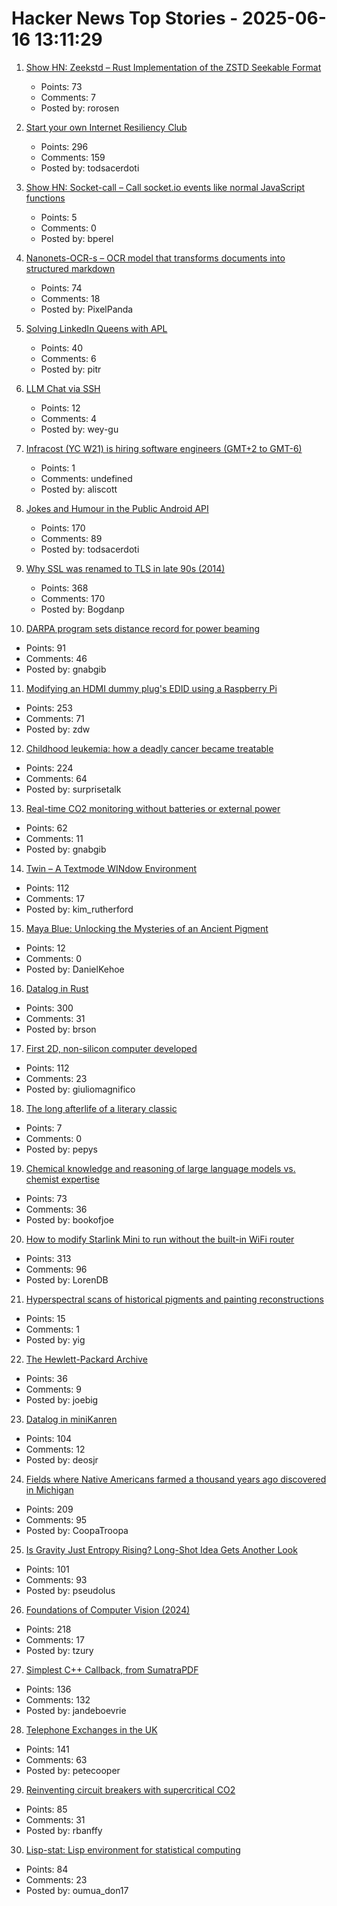 # Hacker News Top Stories - 2025-06-16 13:11:29

1. [Show HN: Zeekstd – Rust Implementation of the ZSTD Seekable Format](https://github.com/rorosen/zeekstd)
   - Points: 73
   - Comments: 7
   - Posted by: rorosen

2. [Start your own Internet Resiliency Club](https://bowshock.nl/irc/)
   - Points: 296
   - Comments: 159
   - Posted by: todsacerdoti

3. [Show HN: Socket-call – Call socket.io events like normal JavaScript functions](https://github.com/bperel/socket-call)
   - Points: 5
   - Comments: 0
   - Posted by: bperel

4. [Nanonets-OCR-s – OCR model that transforms documents into structured markdown](https://huggingface.co/nanonets/Nanonets-OCR-s)
   - Points: 74
   - Comments: 18
   - Posted by: PixelPanda

5. [Solving LinkedIn Queens with APL](https://pitr.ca/2025-06-14-queens)
   - Points: 40
   - Comments: 6
   - Posted by: pitr

6. [LLM Chat via SSH](https://github.com/ccbikai/ssh-ai-chat)
   - Points: 12
   - Comments: 4
   - Posted by: wey-gu

7. [Infracost (YC W21) is hiring software engineers (GMT+2 to GMT-6)](https://infracost.io/join-the-team)
   - Points: 1
   - Comments: undefined
   - Posted by: aliscott

8. [Jokes and Humour in the Public Android API](https://voxelmanip.se/2025/06/14/jokes-and-humour-in-the-public-android-api/)
   - Points: 170
   - Comments: 89
   - Posted by: todsacerdoti

9. [Why SSL was renamed to TLS in late 90s (2014)](https://tim.dierks.org/2014/05/security-standards-and-name-changes-in.html)
   - Points: 368
   - Comments: 170
   - Posted by: Bogdanp

10. [DARPA program sets distance record for power beaming](https://www.darpa.mil/news/2025/darpa-program-distance-record-power-beaming)
   - Points: 91
   - Comments: 46
   - Posted by: gnabgib

11. [Modifying an HDMI dummy plug's EDID using a Raspberry Pi](https://www.downtowndougbrown.com/2025/06/modifying-an-hdmi-dummy-plugs-edid-using-a-raspberry-pi/)
   - Points: 253
   - Comments: 71
   - Posted by: zdw

12. [Childhood leukemia: how a deadly cancer became treatable](https://ourworldindata.org/childhood-leukemia-treatment-history)
   - Points: 224
   - Comments: 64
   - Posted by: surprisetalk

13. [Real-time CO2 monitoring without batteries or external power](https://news.kaist.ac.kr/newsen/html/news/?mode=V&mng_no=47450)
   - Points: 62
   - Comments: 11
   - Posted by: gnabgib

14. [Twin – A Textmode WINdow Environment](https://github.com/cosmos72/twin)
   - Points: 112
   - Comments: 17
   - Posted by: kim_rutherford

15. [Maya Blue: Unlocking the Mysteries of an Ancient Pigment](https://www.mexicolore.co.uk/maya/home/maya-blue-unlocking-the-mysteries-of-an-ancient-pigment)
   - Points: 12
   - Comments: 0
   - Posted by: DanielKehoe

16. [Datalog in Rust](https://github.com/frankmcsherry/blog/blob/master/posts/2025-06-03.md)
   - Points: 300
   - Comments: 31
   - Posted by: brson

17. [First 2D, non-silicon computer developed](https://www.psu.edu/news/research/story/worlds-first-2d-non-silicon-computer-developed)
   - Points: 112
   - Comments: 23
   - Posted by: giuliomagnifico

18. [The long afterlife of a literary classic](https://thecritic.co.uk/the-long-afterlife-of-a-literary-classic/)
   - Points: 7
   - Comments: 0
   - Posted by: pepys

19. [Chemical knowledge and reasoning of large language models vs. chemist expertise](https://www.nature.com/articles/s41557-025-01815-x)
   - Points: 73
   - Comments: 36
   - Posted by: bookofjoe

20. [How to modify Starlink Mini to run without the built-in WiFi router](https://olegkutkov.me/2025/06/15/how-to-modify-starlink-mini-to-run-without-the-built-in-wifi-router/)
   - Points: 313
   - Comments: 96
   - Posted by: LorenDB

21. [Hyperspectral scans of historical pigments and painting reconstructions](https://github.com/rubenwiersma/painting_tools)
   - Points: 15
   - Comments: 1
   - Posted by: yig

22. [The Hewlett-Packard Archive](https://hparchive.com)
   - Points: 36
   - Comments: 9
   - Posted by: joebig

23. [Datalog in miniKanren](https://deosjr.github.io/dynamicland/datalog.html)
   - Points: 104
   - Comments: 12
   - Posted by: deosjr

24. [Fields where Native Americans farmed a thousand years ago discovered in Michigan](https://www.smithsonianmag.com/smart-news/massive-field-where-native-american-farmers-grew-corn-beans-and-squash-1000-years-ago-discovered-in-michigan-180986758/)
   - Points: 209
   - Comments: 95
   - Posted by: CoopaTroopa

25. [Is Gravity Just Entropy Rising? Long-Shot Idea Gets Another Look](https://www.quantamagazine.org/is-gravity-just-entropy-rising-long-shot-idea-gets-another-look-20250613/)
   - Points: 101
   - Comments: 93
   - Posted by: pseudolus

26. [Foundations of Computer Vision (2024)](https://visionbook.mit.edu)
   - Points: 218
   - Comments: 17
   - Posted by: tzury

27. [Simplest C++ Callback, from SumatraPDF](https://blog.kowalczyk.info/a-stsj/simplest-c-callback-from-sumatrapdf.html)
   - Points: 136
   - Comments: 132
   - Posted by: jandeboevrie

28. [Telephone Exchanges in the UK](https://telephone-exchanges.org.uk/)
   - Points: 141
   - Comments: 63
   - Posted by: petecooper

29. [Reinventing circuit breakers with supercritical CO2](https://spectrum.ieee.org/sf6-gas-replacement)
   - Points: 85
   - Comments: 31
   - Posted by: rbanffy

30. [Lisp-stat: Lisp environment for statistical computing](https://lisp-stat.dev/about/)
   - Points: 84
   - Comments: 23
   - Posted by: oumua_don17


